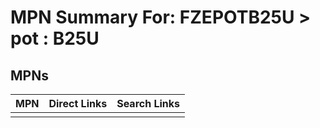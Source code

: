 



# MPN Summary For: FZEPOTB25U > pot : B25U

## MPNs
  

|MPN|Direct Links|Search Links|
| :--- | :--- | :--- |
||||
